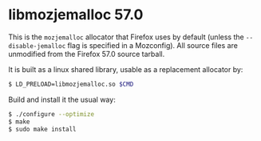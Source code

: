 libmozjemalloc 57.0
===================

This is the `mozjemalloc` allocator that Firefox uses by default
(unless the `--disable-jemalloc` flag is specified in a Mozconfig).
All source files are unmodified from the Firefox 57.0 source tarball.

It is built as a linux shared library, usable as a replacement allocator by:

```sh
$ LD_PRELOAD=libmozjemalloc.so $CMD
```

Build and install it the usual way:

```sh
$ ./configure --optimize
$ make
$ sudo make install
```
